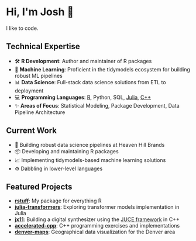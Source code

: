 # Hi, I'm Josh 👋

I like to code.

## Technical Expertise

* 🛠️ **R Development**: Author and maintainer of R packages
* 🧠 **Machine Learning**: Proficient in the tidymodels ecosystem for building robust ML pipelines
* 📊 **Data Science**: Full-stack data science solutions from ETL to deployment
* 💻 **Programming Languages**: [R](https://github.com/your-username/rstuff), Python, SQL, [Julia](https://github.com/your-username/julia-transformers), [C++](https://github.com/your-username/jx11)
* ✨ **Areas of Focus**: Statistical Modeling, Package Development, Data Pipeline Architecture

## Current Work

* 🚀 Building robust data science pipelines at Heaven Hill Brands
* 📦 Developing and maintaining R packages
* 📈 Implementing tidymodels-based machine learning solutions
* ⚙️ Dabbling in lower-level languages

## Featured Projects

* **[rstuff](https://github.com/your-username/rstuff)**: My package for everything R
* **[julia-transformers](https://github.com/your-username/julia-transformers)**: Exploring transformer models implementation in Julia
* **[jx11](https://github.com/your-username/jx11)**: Building a digital synthesizer using the [JUCE framework](https://juce.com/) in C++
* **[accelerated-cpp](https://github.com/your-username/accelerated-cpp)**: C++ programming exercises and implementations
* **[denver-maps](https://github.com/your-username/denver-maps)**: Geographical data visualization for the Denver area
